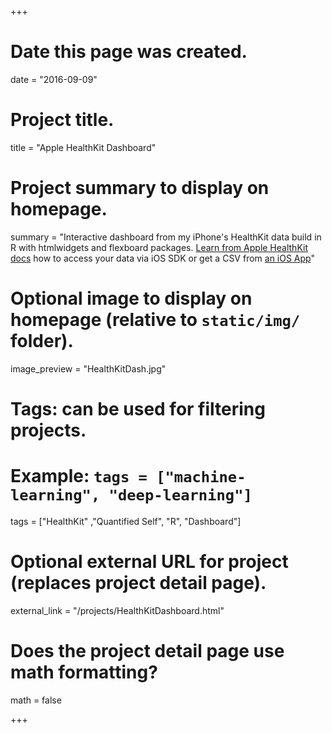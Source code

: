 +++
# Date this page was created.
date = "2016-09-09"

# Project title.
title = "Apple HealthKit Dashboard"

# Project summary to display on homepage.
summary = "Interactive dashboard from my iPhone's HealthKit data build in R with htmlwidgets and flexboard packages. <a href='https://developer.apple.com/library/content/samplecode/Fit/Introduction/Intro.html'>Learn from Apple HealthKit docs</a> how to access your data via iOS SDK or get a CSV from <a href='https://itunes.apple.com/gb/app/qs-access/id920297614?mt=8'>an iOS App</a>"

# Optional image to display on homepage (relative to `static/img/` folder).
image_preview = "HealthKitDash.jpg"

# Tags: can be used for filtering projects.
# Example: `tags = ["machine-learning", "deep-learning"]`
tags = ["HealthKit" ,"Quantified Self", "R", "Dashboard"]

# Optional external URL for project (replaces project detail page).
external_link = "/projects/HealthKitDashboard.html"

# Does the project detail page use math formatting?
math = false

+++
